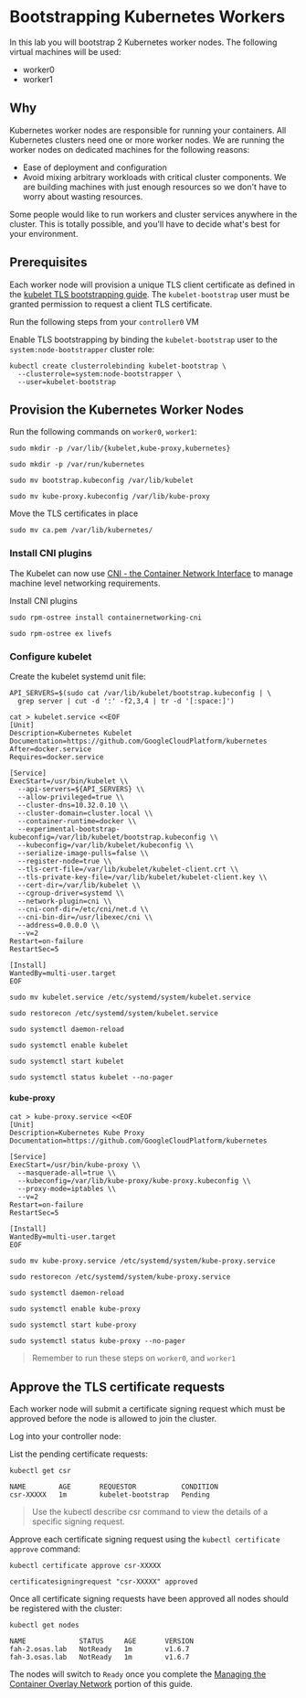# Bootstrapping Kubernetes Workers

In this lab you will bootstrap 2 Kubernetes worker nodes. The following virtual machines will be used:

* worker0
* worker1

## Why

Kubernetes worker nodes are responsible for running your containers. All Kubernetes clusters need one or more worker nodes. We are running the worker nodes on dedicated machines for the following reasons:

* Ease of deployment and configuration
* Avoid mixing arbitrary workloads with critical cluster components. We are building machines with just enough resources so we don't have to worry about wasting resources.

Some people would like to run workers and cluster services anywhere in the cluster. This is totally possible, and you'll have to decide what's best for your environment.

## Prerequisites

Each worker node will provision a unique TLS client certificate as defined in the [kubelet TLS bootstrapping guide](https://kubernetes.io/docs/admin/kubelet-tls-bootstrapping/). The `kubelet-bootstrap` user must be granted permission to request a client TLS certificate. 

Run the following steps from your `controller0` VM

Enable TLS bootstrapping by binding the `kubelet-bootstrap` user to the `system:node-bootstrapper` cluster role:

```
kubectl create clusterrolebinding kubelet-bootstrap \
  --clusterrole=system:node-bootstrapper \
  --user=kubelet-bootstrap
```

## Provision the Kubernetes Worker Nodes

Run the following commands on `worker0`, `worker1`:

```
sudo mkdir -p /var/lib/{kubelet,kube-proxy,kubernetes}
```

```
sudo mkdir -p /var/run/kubernetes
```

```
sudo mv bootstrap.kubeconfig /var/lib/kubelet
```

```
sudo mv kube-proxy.kubeconfig /var/lib/kube-proxy
```

Move the TLS certificates in place

```
sudo mv ca.pem /var/lib/kubernetes/
```

### Install CNI plugins

The Kubelet can now use [CNI - the Container Network Interface](https://github.com/containernetworking/cni) to manage machine level networking requirements.

Install CNI plugins

```
sudo rpm-ostree install containernetworking-cni

sudo rpm-ostree ex livefs
```

### Configure kubelet

Create the kubelet systemd unit file:

```
API_SERVERS=$(sudo cat /var/lib/kubelet/bootstrap.kubeconfig | \
  grep server | cut -d ':' -f2,3,4 | tr -d '[:space:]')
```

```
cat > kubelet.service <<EOF
[Unit]
Description=Kubernetes Kubelet
Documentation=https://github.com/GoogleCloudPlatform/kubernetes
After=docker.service
Requires=docker.service

[Service]
ExecStart=/usr/bin/kubelet \\
  --api-servers=${API_SERVERS} \\
  --allow-privileged=true \\
  --cluster-dns=10.32.0.10 \\
  --cluster-domain=cluster.local \\
  --container-runtime=docker \\
  --experimental-bootstrap-kubeconfig=/var/lib/kubelet/bootstrap.kubeconfig \\
  --kubeconfig=/var/lib/kubelet/kubeconfig \\
  --serialize-image-pulls=false \\
  --register-node=true \\
  --tls-cert-file=/var/lib/kubelet/kubelet-client.crt \\
  --tls-private-key-file=/var/lib/kubelet/kubelet-client.key \\
  --cert-dir=/var/lib/kubelet \\
  --cgroup-driver=systemd \\
  --network-plugin=cni \\
  --cni-conf-dir=/etc/cni/net.d \\
  --cni-bin-dir=/usr/libexec/cni \\
  --address=0.0.0.0 \\
  --v=2
Restart=on-failure
RestartSec=5

[Install]
WantedBy=multi-user.target
EOF
```

```
sudo mv kubelet.service /etc/systemd/system/kubelet.service

sudo restorecon /etc/systemd/system/kubelet.service
```

```
sudo systemctl daemon-reload
```

```
sudo systemctl enable kubelet
```

```
sudo systemctl start kubelet
```

```
sudo systemctl status kubelet --no-pager
```

#### kube-proxy

```
cat > kube-proxy.service <<EOF
[Unit]
Description=Kubernetes Kube Proxy
Documentation=https://github.com/GoogleCloudPlatform/kubernetes

[Service]
ExecStart=/usr/bin/kube-proxy \\
  --masquerade-all=true \\
  --kubeconfig=/var/lib/kube-proxy/kube-proxy.kubeconfig \\
  --proxy-mode=iptables \\
  --v=2
Restart=on-failure
RestartSec=5

[Install]
WantedBy=multi-user.target
EOF
```

```
sudo mv kube-proxy.service /etc/systemd/system/kube-proxy.service

sudo restorecon /etc/systemd/system/kube-proxy.service
```

```
sudo systemctl daemon-reload
```

```
sudo systemctl enable kube-proxy
```

```
sudo systemctl start kube-proxy
```

```
sudo systemctl status kube-proxy --no-pager
```

> Remember to run these steps on `worker0`, and `worker1`

## Approve the TLS certificate requests

Each worker node will submit a certificate signing request which must be approved before the node is allowed to join the cluster.

Log into your controller node:

List the pending certificate requests:

```
kubectl get csr
```

```
NAME        AGE       REQUESTOR           CONDITION
csr-XXXXX   1m        kubelet-bootstrap   Pending
```

> Use the kubectl describe csr command to view the details of a specific signing request.

Approve each certificate signing request using the `kubectl certificate approve` command:

```
kubectl certificate approve csr-XXXXX
```

```
certificatesigningrequest "csr-XXXXX" approved
```

Once all certificate signing requests have been approved all nodes should be registered with the cluster:

```
kubectl get nodes
```

```
NAME             STATUS     AGE       VERSION
fah-2.osas.lab   NotReady   1m        v1.6.7
fah-3.osas.lab   NotReady   1m        v1.6.7
```
The nodes will switch to `Ready` once you complete the [Managing the Container Overlay Network](docs/08-network.md) portion of this guide.
